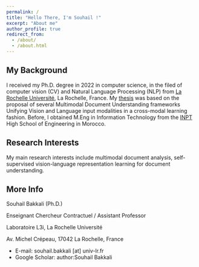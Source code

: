 ```yaml
---
permalink: /
title: "Hello There, I'm Souhail !"
excerpt: "About me"
author_profile: true
redirect_from: 
  - /about/
  - /about.html
---
```


My Background
------
I received my Ph.D. degree in 2022 in computer science, in the filed of computer vision (CV) and Natural Language Processing (NLP) from [La Rochelle Université](https://www.univ-larochelle.fr/), La Rochelle, France. My [thesis](https://theses.hal.science/tel-04197696v1/document) was based on the proposal of several Multimodal Document Understanding frameworks Unifying Vision and Language input modalities in a cross-modal learning fashion.  Before, I obtained M.Eng in Information Technology from the [INPT](http://www.inpt.ac.ma/) High School of Engineering in Morocco.


Research Interests
------
My main research interests include multimodal document analysis, self-supervised vision-language representation learning for document understanding.

More Info
------
Souhail Bakkali (Ph.D.)

Enseignant Chercheur Contractuel / Assistant Professor

Laboratoire L3i, La Rochelle Université

Av. Michel Crépeau, 17042 La Rochelle, France

  * E-mail: souhail.bakkali [at] univ-lr.fr
  * Google Scholar: author:Souhail Bakkali
